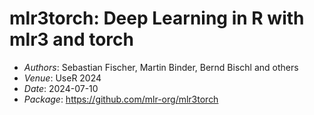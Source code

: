 # mlr3torch: Deep Learning in R with mlr3 and torch

- *Authors*: Sebastian Fischer, Martin Binder, Bernd Bischl and others
- *Venue*: UseR 2024
- *Date*: 2024-07-10
- *Package*: https://github.com/mlr-org/mlr3torch
